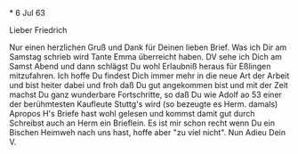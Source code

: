 <II R>* 6 Jul 63

Lieber Friedrich

Nur einen herzlichen Gruß und Dank für Deinen lieben Brief. Was ich Dir am Samstag schrieb wird Tante Emma überreicht haben. DV sehe ich Dich am Samst Abend und dann schlägst Du wohl Erlaubniß heraus für Eßlingen mitzufahren. Ich hoffe Du findest Dich immer mehr in die neue Art der Arbeit und bist heiter dabei und froh daß Du gut angekommen bist und mit der Zeit machst Du ganz wunderbare Fortschritte, so daß Du wie Adolf ao 53 einer der berühmtesten Kaufleute Stuttg's wird (so bezeugte es Herm. damals) Apropos H's Briefe hast wohl gelesen und kommst damit gut durch Schreibst auch an Herm ein Brieflein. Es ist mir schon recht wenn Du ein Bischen Heimweh nach uns hast, hoffe aber "zu viel nicht". Nun Adieu
 Dein V.

